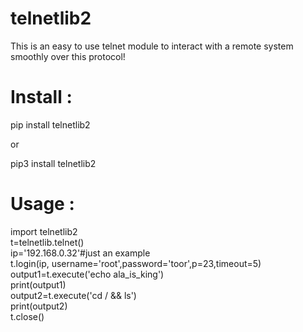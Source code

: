 # telnetlib2
This is an easy to use telnet module to interact with a remote system smoothly over this protocol!

# Install :

pip install telnetlib2

or

pip3 install telnetlib2

# Usage :

import telnetlib2
<br>t=telnetlib.telnet()
<br>ip='192.168.0.32'#just an example
<br>t.login(ip, username='root',password='toor',p=23,timeout=5)
<br>output1=t.execute('echo ala_is_king')
<br>print(output1)
<br>output2=t.execute('cd / && ls')
<br>print(output2)
<br>t.close()
